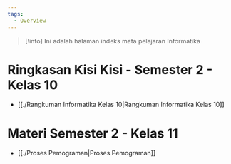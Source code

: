 ```yaml
---
tags:
  - Overview
---
```

>[!info]
>Ini adalah halaman indeks mata pelajaran Informatika

# Ringkasan Kisi Kisi - Semester 2 - Kelas 10
- [[./Rangkuman Informatika Kelas 10|Rangkuman Informatika Kelas 10]]

# Materi Semester 2 - Kelas 11
- [[./Proses Pemograman|Proses Pemograman]]